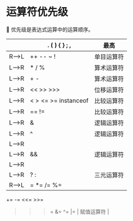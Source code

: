 # 运算符优先级

<aside>
📌 优先级是表达式运算中的运算顺序。

</aside>

|  | .  ( )  { }  ;  , | 最高 |
| --- | --- | --- |
| R—>L | ++  --  ~  ! | 单目运算符 |
| L—>R | *  /  %  | 算术运算符 |
| L—>R | +  -  | 算术运算符 |
| L—>R | <<  >>  >>>   | 位移运算符 |
| L—>R | <  >  <=  >=  instanceof | 比较运算符 |
| L—>R | ==  != | 比较运算符 |
| L—>R | & | 逻辑运算符 |
| L—>R | ^ | 逻辑运算符 |
| L—>R | | | 逻辑运算符 |
| L—>R | && | 逻辑运算符 |
| L—>R | || | 逻辑运算符 |
| L—>R | ?  : | 三元运算符 |
| R—>L | =  *=  /=  %= 
+=  -=  <<=  >>= 
>>>=  &=  ^=  |=  | 赋值运算符 |